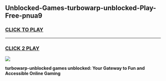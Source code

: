 
## Unblocked-Games-turbowarp-unblocked-Play-Free-pnua9
<h3>
<a href="https://premium76.site?title=turbowarp-unblocked&ref=10A">CLICK TO PLAY</a></h3>
<hr>

<h3>
<a href="https://premium76.site?title=turbowarp-unblocked&ref=10A">CLICK 2 PLAY</a>
  
</h3>

<a href="https://premium76.site?title=turbowarp-unblocked&ref=10A"><img src="https://clearcache.store/games.png"></a>


**turbowarp-unblocked games unblocked: Your Gateway to Fun and Accessible Online Gaming**
